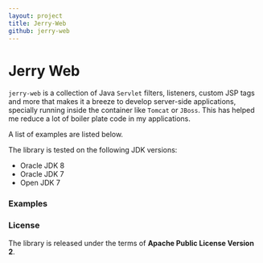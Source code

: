 ```yaml
---
layout: project
title: Jerry-Web
github: jerry-web
---
```


<h1>Jerry Web</h1>

`jerry-web` is a collection of Java `Servlet` filters, listeners, custom JSP tags and more that makes it a breeze to develop
server-side applications, specially running inside the container like `Tomcat` or `JBoss`. This has helped me reduce a lot of boiler
plate code in my applications.

A list of examples are listed below.

The library is tested on the following JDK versions:

* Oracle JDK 8
* Oracle JDK 7
* Open JDK 7

### Examples

### License

The library is released under the terms of **Apache Public License Version 2**.

